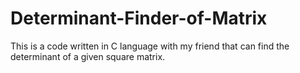 # Determinant-Finder-of-Matrix
This is a code written in C language with my friend that can find the determinant of a given square matrix.
